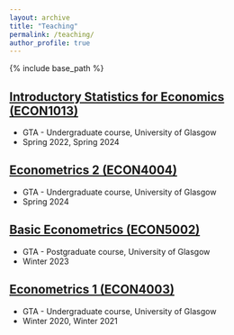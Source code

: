 ```yaml
---
layout: archive
title: "Teaching"
permalink: /teaching/
author_profile: true
---
```


{% include base_path %}

## [Introductory Statistics for Economics (ECON1013)](https://github.com/duongtrinhss/GTA-ECON1013-IntroStats)
* GTA - Undergraduate course, University of Glasgow
* Spring 2022, Spring 2024

## [Econometrics 2 (ECON4004)](https://github.com/duongtrinhss/GTA-ECON4004-Econometrics2)
* GTA - Undergraduate course, University of Glasgow
* Spring 2024

## [Basic Econometrics (ECON5002)](https://github.com/duongtrinhss/GTA-ECON1013-IntroStats)
* GTA - Postgraduate course, University of Glasgow
* Winter 2023

## [Econometrics 1 (ECON4003)](https://github.com/duongtrinhss/GTA-ECON4003-Econometrics1)
* GTA - Undergraduate course, University of Glasgow
* Winter 2020, Winter 2021

